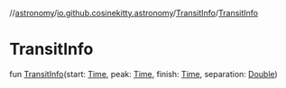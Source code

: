 //[astronomy](../../../index.md)/[io.github.cosinekitty.astronomy](../index.md)/[TransitInfo](index.md)/[TransitInfo](-transit-info.md)

# TransitInfo

fun [TransitInfo](-transit-info.md)(start: [Time](../-time/index.md), peak: [Time](../-time/index.md), finish: [Time](../-time/index.md), separation: [Double](https://kotlinlang.org/api/latest/jvm/stdlib/kotlin/-double/index.html))
